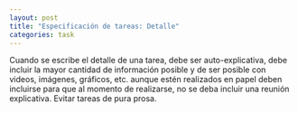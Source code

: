 ```yaml
---
layout: post
title: "Especificación de tareas: Detalle"
categories: task
---
```


Cuando se escribe el detalle de una tarea, debe ser auto-explicativa, debe incluir la<!--more--> mayor cantidad de información posible y de ser posible con videos, imágenes, gráficos, etc. aunque estén realizados en papel deben incluirse para que al momento de realizarse, no se deba incluir una reunión explicativa. Evitar tareas de pura prosa.
